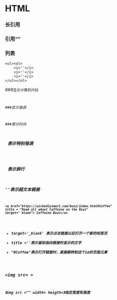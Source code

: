 # HTML

### 长引用 <blockquote>
### 引用<q>
### 列表
```
<ul><ol>
	<i>''</i>
	<i>''</i>
	<i>''</i>
</ul></ol>
```

###<code>显示计算机代码

###<em>显示强调

###<time>表示时间

### <strong> 表示特别强调

### <br> 表示换行

### '<a>'表示超文本链接

```
<a href="https://wickedlysmart.com/buzz/index.html#Coffee"
title = "Read all about Caffeine on the Buzz"
target="_blank"> Caffeine Buzz</a>
```

- target='_blank' 表示点击链接以后打开一个新的标签页
- title =''表示鼠标指向链接时显示的文字
- "#Coffee"表示打开链接时，直接跳转到这个id的页面元素

### <img src= >

《img src ="" width= heigth=》指定宽度和高度
